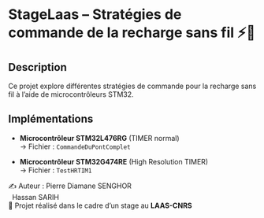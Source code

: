 # StageLaas – Stratégies de commande de la recharge sans fil ⚡🔋

## Description
Ce projet explore différentes stratégies de commande pour la recharge sans fil à l’aide de microcontrôleurs STM32.

## Implémentations

- **Microcontrôleur STM32L476RG** (TIMER normal)  
  → Fichier : `CommandeDuPontComplet`

- **Microcontrôleur STM32G474RE** (High Resolution TIMER)  
  → Fichier : `TestHRTIM1`


✍️ Auteur :       Pierre Diamane SENGHOR<br> 
&nbsp;&nbsp;Hassan SARIH <br>
📅 Projet réalisé dans le cadre d’un stage au **LAAS-CNRS**

